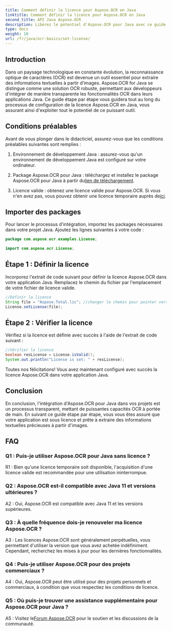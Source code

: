 ```yaml
---
title: Comment définir la licence pour Aspose.OCR en Java
linktitle: Comment définir la licence pour Aspose.OCR en Java
second_title: API Java Aspose.OCR
description: Libérez le potentiel d'Aspose.OCR pour Java avec ce guide étape par étape. Configurez votre licence sans effort et améliorez vos capacités OCR.
type: docs
weight: 10
url: /fr/java/ocr-basics/set-license/
---
```

## Introduction

Dans un paysage technologique en constante évolution, la reconnaissance optique de caractères (OCR) est devenue un outil essentiel pour extraire des informations textuelles à partir d’images. Aspose.OCR for Java se distingue comme une solution OCR robuste, permettant aux développeurs d'intégrer de manière transparente les fonctionnalités OCR dans leurs applications Java. Ce guide étape par étape vous guidera tout au long du processus de configuration de la licence Aspose.OCR en Java, vous assurant ainsi d'exploiter tout le potentiel de ce puissant outil.

## Conditions préalables

Avant de vous plonger dans le didacticiel, assurez-vous que les conditions préalables suivantes sont remplies :

1. Environnement de développement Java : assurez-vous qu'un environnement de développement Java est configuré sur votre ordinateur.

2.  Package Aspose.OCR pour Java : téléchargez et installez le package Aspose.OCR pour Java à partir du[lien de téléchargement](https://releases.aspose.com/ocr/java/).

3. Licence valide : obtenez une licence valide pour Aspose.OCR. Si vous n'en avez pas, vous pouvez obtenir une licence temporaire auprès de[ici](https://purchase.aspose.com/temporary-license/).

## Importer des packages

Pour lancer le processus d'intégration, importez les packages nécessaires dans votre projet Java. Ajoutez les lignes suivantes à votre code :

```java
package com.aspose.ocr.examples.License;

import com.aspose.ocr.License;
```

## Étape 1 : Définir la licence

Incorporez l'extrait de code suivant pour définir la licence Aspose.OCR dans votre application Java. Remplacez le chemin du fichier par l'emplacement de votre fichier de licence valide.

```java
//Définir la licence
String file = "Aspose.Total.lic"; //changer le chemin pour pointer vers une licence valide
License.setLicense(file);
```

## Étape 2 : Vérifier la licence

Vérifiez si la licence est définie avec succès à l'aide de l'extrait de code suivant :

```java
//Vérifier la licence
boolean resLicense = License.isValid();
System.out.println("License is set: " + resLicense);
```

Toutes nos félicitations! Vous avez maintenant configuré avec succès la licence Aspose.OCR dans votre application Java.

## Conclusion

En conclusion, l'intégration d'Aspose.OCR pour Java dans vos projets est un processus transparent, mettant de puissantes capacités OCR à portée de main. En suivant ce guide étape par étape, vous vous êtes assuré que votre application est sous licence et prête à extraire des informations textuelles précieuses à partir d'images.

## FAQ

### Q1 : Puis-je utiliser Aspose.OCR pour Java sans licence ?

R1 : Bien qu'une licence temporaire soit disponible, l'acquisition d'une licence valide est recommandée pour une utilisation ininterrompue.

### Q2 : Aspose.OCR est-il compatible avec Java 11 et versions ultérieures ?

A2 : Oui, Aspose.OCR est compatible avec Java 11 et les versions supérieures.

### Q3 : À quelle fréquence dois-je renouveler ma licence Aspose.OCR ?

A3 : Les licences Aspose.OCR sont généralement perpétuelles, vous permettant d'utiliser la version que vous avez achetée indéfiniment. Cependant, recherchez les mises à jour pour les dernières fonctionnalités.

### Q4 : Puis-je utiliser Aspose.OCR pour des projets commerciaux ?

A4 : Oui, Aspose.OCR peut être utilisé pour des projets personnels et commerciaux, à condition que vous respectiez les conditions de licence.

### Q5 : Où puis-je trouver une assistance supplémentaire pour Aspose.OCR pour Java ?

 A5 : Visitez le[Forum Aspose.OCR](https://forum.aspose.com/c/ocr/16) pour le soutien et les discussions de la communauté.